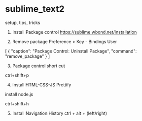 sublime_text2
=============

setup, tips, tricks


1. Install Package control
https://sublime.wbond.net/installation

2. Remove package
Preference > Key - Bindings User

[
    {
        "caption": "Package Control: Uninstall Package",
        "command": "remove_package"
    }
]

3. Package control short cut

ctrl+shift+p

4. install HTML-CSS-JS Prettify 

install node.js

ctrl+shift+h

5. Install Navigation History
ctrl + alt + (left/right)
